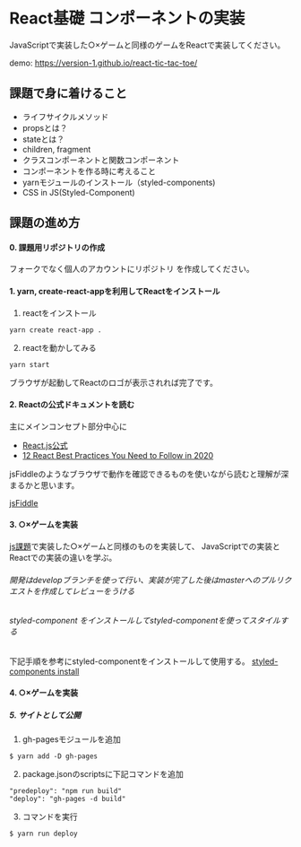 

# React基礎 コンポーネントの実装

JavaScriptで実装した○×ゲームと同様のゲームをReactで実装してください。

demo: https://version-1.github.io/react-tic-tac-toe/

## 課題で身に着けること

- ライフサイクルメソッド
- propsとは？
- stateとは？
- children, fragment
- クラスコンポーネントと関数コンポーネント
- コンポーネントを作る時に考えること
- yarnモジュールのインストール（styled-components)
- CSS in JS(Styled-Component)

## 課題の進め方

#### 0. 課題用リポジトリの作成

フォークでなく個人のアカウントにリポジトリ を作成してください。

#### 1. yarn, create-react-appを利用してReactをインストール

1. reactをインストール
```
yarn create react-app .
```

2. reactを動かしてみる
```
yarn start
```

ブラウザが起動してReactのロゴが表示されれば完了です。


#### 2. Reactの公式ドキュメントを読む

主にメインコンセプト部分中心に

- [React.js公式](https://ja.reactjs.org/docs/hello-world.html)
- [12 React Best Practices You Need to Follow in 2020](https://www.codeinwp.com/blog/react-best-practices/)

jsFiddleのようなブラウザで動作を確認できるものを使いながら読むと理解が深まるかと思います。

[jsFiddle](https://jsfiddle.net/boilerplate/react-jsx)


#### 3. ○×ゲームを実装

[js課題](https://github.com/version-1/js-tic-tac-toe)で実装した○×ゲームと同様のものを実装して、
JavaScriptでの実装とReactでの実装の違いを学ぶ。

###### 開発はdevelopブランチを使って行い、実装が完了した後はmasterへのプルリクエストを作成してレビューをうける

###### styled-component をインストールしてstyled-componentを使ってスタイルする

下記手順を参考にstyled-componentをインストールして使用する。
[styled-components install](https://styled-components.com/docs/basics#installation)

#### 4. ○×ゲームを実装

##### 5. サイトとして公開

1. gh-pagesモジュールを追加

```
$ yarn add -D gh-pages
```

2. package.jsonのscriptsに下記コマンドを追加

```
"predeploy": "npm run build"
"deploy": "gh-pages -d build"
```

3. コマンドを実行

```
$ yarn run deploy
```
